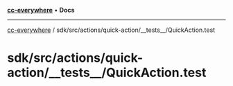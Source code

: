 [**cc-everywhere**](../../../../../../index.md) • **Docs**

***

[cc-everywhere](../../../../../../index.md) / sdk/src/actions/quick-action/\_\_tests\_\_/QuickAction.test

# sdk/src/actions/quick-action/\_\_tests\_\_/QuickAction.test
